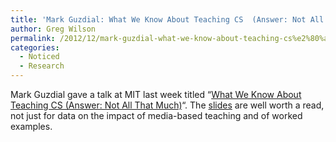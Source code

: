 ```yaml
---
title: 'Mark Guzdial: What We Know About Teaching CS  (Answer: Not All That Much)'
author: Greg Wilson
permalink: /2012/12/mark-guzdial-what-we-know-about-teaching-cs%e2%80%a8-answer-not-all-that-much/
categories:
  - Noticed
  - Research
---
```

Mark Guzdial gave a talk at MIT last week titled &#8220;[What We Know About Teaching CS (Answer: Not All That Much)][1]&#8220;. The [slides][2] are well worth a read, not just for data on the impact of media-based teaching and of worked examples.

 [1]: http://www.csail.mit.edu/events/eventcalendar/calendar.php?show=event&id=3461
 [2]: /uploads/2012/12/guzdial-csail.pdf
